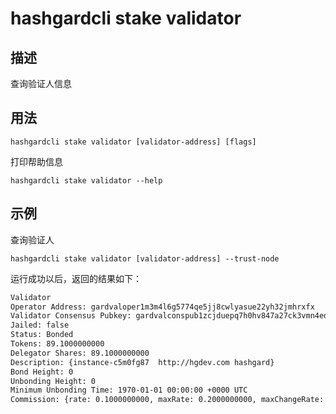 # hashgardcli stake validator

## 描述

查询验证人信息

## 用法

```
hashgardcli stake validator [validator-address] [flags]
```

打印帮助信息
```
hashgardcli stake validator --help
```

## 示例

查询验证人
```
hashgardcli stake validator [validator-address] --trust-node
```

运行成功以后，返回的结果如下：

```txt
Validator 
Operator Address: gardvaloper1m3m4l6g5774qe5jj8cwlyasue22yh32jmhrxfx
Validator Consensus Pubkey: gardvalconspub1zcjduepq7h0hv847a27ck3vmn4ednw5qrsjeykhdg7gnuj28ls5snsallt3svmlckm
Jailed: false
Status: Bonded
Tokens: 89.1000000000
Delegator Shares: 89.1000000000
Description: {instance-c5m0fg87  http://hgdev.com hashgard}
Bond Height: 0
Unbonding Height: 0
Minimum Unbonding Time: 1970-01-01 00:00:00 +0000 UTC
Commission: {rate: 0.1000000000, maxRate: 0.2000000000, maxChangeRate: 0.0100000000, updateTime: 0001-01-01 00:00:00 +0000 UTC}

```
